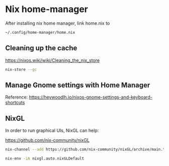 # Nix home-manager

After installing nix home manager, link home.nix to

```bash
~/.config/home-manager/home.nix
```

## Cleaning up the cache

<https://nixos.wiki/wiki/Cleaning_the_nix_store>

```bash
nix-store --gc
```


## Manage Gnome settings with Home Manager

Reference:
<https://heywoodlh.io/nixos-gnome-settings-and-keyboard-shortcuts>

## NixGL

In order to run graphical UIs, NixGL can help:

<https://github.com/nix-community/nixGL>

``` bash
nix-channel --add https://github.com/nix-community/nixGL/archive/main.tar.gz nixgl && nix-channel --update

nix-env -iA nixgl.auto.nixGLDefault
```
